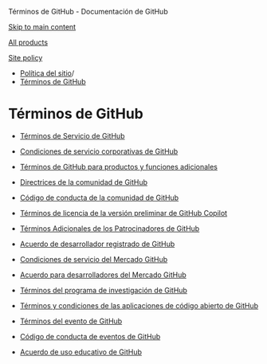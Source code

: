Términos de GitHub - Documentación de GitHub

[Skip to main content](#main-content)

[All products](/es)

[Site policy](/site-policy)

* [Política del sitio](/es/site-policy)/
* [Términos de GitHub](/es/site-policy/github-terms)

Términos de GitHub
==========

* [Términos de Servicio de GitHub](/es/site-policy/github-terms/github-terms-of-service)

* [Condiciones de servicio corporativas de GitHub](/es/site-policy/github-terms/github-corporate-terms-of-service)

* [Términos de GitHub para productos y funciones adicionales](/es/site-policy/github-terms/github-terms-for-additional-products-and-features)

* [Directrices de la comunidad de GitHub](/es/site-policy/github-terms/github-community-guidelines)

* [Código de conducta de la comunidad de GitHub](/es/site-policy/github-terms/github-community-code-of-conduct)

* [Términos de licencia de la versión preliminar de GitHub Copilot](/es/site-policy/github-terms/github-copilot-pre-release-license-terms)

* [Términos Adicionales de los Patrocinadores de GitHub](/es/site-policy/github-terms/github-sponsors-additional-terms)

* [Acuerdo de desarrollador registrado de GitHub](/es/site-policy/github-terms/github-registered-developer-agreement)

* [Condiciones de servicio del Mercado GitHub](/es/site-policy/github-terms/github-marketplace-terms-of-service)

* [Acuerdo para desarrolladores del Mercado GitHub](/es/site-policy/github-terms/github-marketplace-developer-agreement)

* [Términos del programa de investigación de GitHub](/es/site-policy/github-terms/github-research-program-terms)

* [Términos y condiciones de las aplicaciones de código abierto de GitHub](/es/site-policy/github-terms/github-open-source-applications-terms-and-conditions)

* [Términos del evento de GitHub](/es/site-policy/github-terms/github-event-terms)

* [Código de conducta de eventos de GitHub](/es/site-policy/github-terms/github-event-code-of-conduct)

* [Acuerdo de uso educativo de GitHub](/es/site-policy/github-terms/github-educational-use-agreement)
